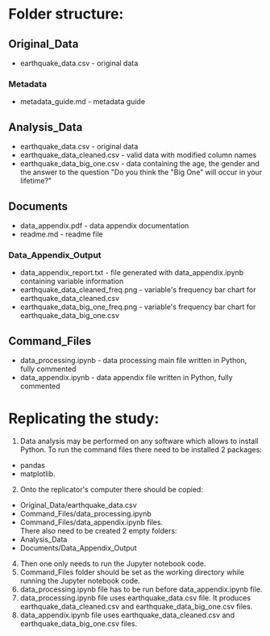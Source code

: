 # Folder structure:
## Original_Data
* earthquake_data.csv - original data
### Metadata
* metadata_guide.md - metadata guide
## Analysis_Data
* earthquake_data.csv - original data
* earthquake_data_cleaned.csv - valid data with modified column names
* earthquake_data_big_one.csv - data containing the age, the gender and the answer to the question "Do you think the "Big One" will occur in your lifetime?"
## Documents
* data_appendix.pdf - data appendix documentation
* readme.md - readme file
### Data_Appendix_Output
* data_appendix_report.txt - file generated with data_appendix.ipynb containing variable information
* earthquake_data_cleaned_freq.png - variable's frequency bar chart for earthquake_data_cleaned.csv
* earthquake_data_big_one_freq.png - variable's frequency bar chart for earthquake_data_big_one.csv
## Command_Files
* data_processing.ipynb - data processing main file written in Python, fully commented
* data_appendix.ipynb - data appendix file written in Python, fully commented

# Replicating the study:
1. Data analysis may be performed on any software which allows to install Python. To run the command files there need to be installed 2 packages:
* pandas
* matplotlib.
2. Onto the replicator's computer there should be copied:
* Original_Data/earthquake_data.csv
* Command_Files/data_processing.ipynb
* Command_Files/data_appendix.ipynb files.\
There also need to be created 2 empty folders:
* Analysis_Data
* Documents/Data_Appendix_Output
4. Then one only needs to run the Jupyter notebook code.
5. Command_Files folder should be set as the working directory while running the Jupyter notebook code.
6. data_processing.ipynb file has to be run before data_appendix.ipynb file.
7. data_processing.ipynb file uses earthquake_data.csv file. It produces earthquake_data_cleaned.csv and earthquake_data_big_one.csv files.
8. data_appendix.ipynb file uses earthquake_data_cleaned.csv and earthquake_data_big_one.csv files.
